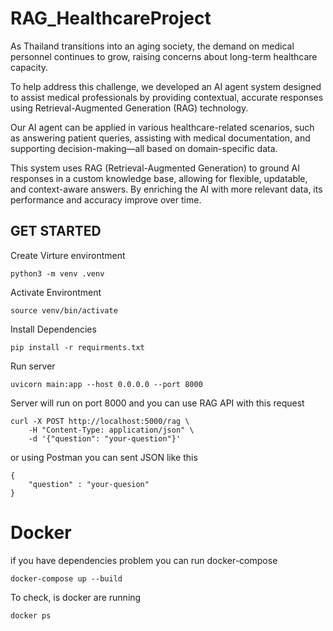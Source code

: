 # RAG_HealthcareProject

As Thailand transitions into an aging society, the demand on medical personnel continues to grow, raising concerns about long-term healthcare capacity. 

To help address this challenge, we developed an AI agent system designed to assist medical professionals by providing contextual, accurate responses using Retrieval-Augmented Generation (RAG) technology.
  
Our AI agent can be applied in various healthcare-related scenarios, such as answering patient queries, assisting with medical documentation, and supporting decision-making—all based on domain-specific data.  

This system uses RAG (Retrieval-Augmented Generation) to ground AI responses in a custom knowledge base, allowing for flexible, updatable, and context-aware answers. By enriching the AI with more relevant data, its performance and accuracy improve over time. 

<h2> GET STARTED </h2>

Create Virture environtment

```
python3 -m venv .venv
```

Activate Environtment

```
source venv/bin/activate
```

Install Dependencies

```
pip install -r requirments.txt
```

Run server

```
uvicorn main:app --host 0.0.0.0 --port 8000
```

Server will run on port 8000 and you can use RAG API with this request

```
curl -X POST http://localhost:5000/rag \
    -H "Content-Type: application/json" \
    -d '{"question": "your-question"}'
```

or using Postman you can sent JSON like this

```
{
    "question" : "your-quesion"
}
```

# Docker

if you have dependencies problem you can run docker-compose 

```
docker-compose up --build
```

To check, is docker are running
```
docker ps
```
